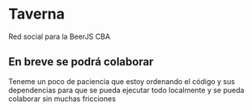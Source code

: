 # Taverna

Red social para la BeerJS CBA

## En breve se podrá colaborar

Teneme un poco de paciencia que estoy ordenando el código y sus dependencias para que se pueda ejecutar todo localmente y se pueda colaborar sin muchas fricciones

